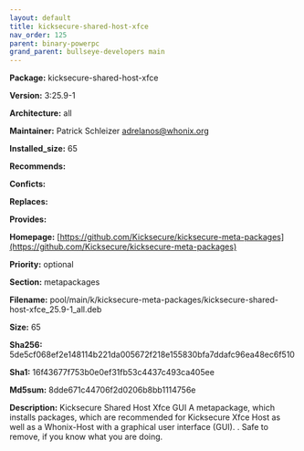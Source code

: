 ```yaml
---
layout: default
title: kicksecure-shared-host-xfce
nav_order: 125
parent: binary-powerpc
grand_parent: bullseye-developers main
---
```


**Package:** kicksecure-shared-host-xfce

**Version:** 3:25.9-1

**Architecture:**  all

**Maintainer:**  Patrick Schleizer <adrelanos@whonix.org>

**Installed_size:**  65

**Recommends:**  

**Conficts:**  

**Replaces:**  

**Provides:**  

**Homepage:**  [https://github.com/Kicksecure/kicksecure-meta-packages](https://github.com/Kicksecure/kicksecure-meta-packages)

**Priority:**  optional

**Section:** metapackages

**Filename:**  pool/main/k/kicksecure-meta-packages/kicksecure-shared-host-xfce_25.9-1_all.deb

**Size:**  65

**Sha256:**  5de5cf068ef2e148114b221da005672f218e155830bfa7ddafc96ea48ec6f510

**Sha1:**  16f43677f753b0e0ef31fb53c4437c493ca405ee

**Md5sum:**  8dde671c44706f2d0206b8bb1114756e

**Description:** Kicksecure Shared Host Xfce GUI
 A metapackage, which installs packages, which are recommended for
 Kicksecure Xfce Host as well as a Whonix-Host with a graphical user interface
 (GUI).
 .
 Safe to remove, if you know what you are doing.


